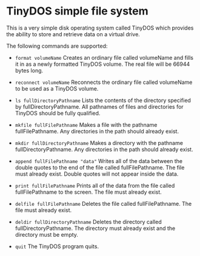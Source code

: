 # TinyDOS simple file system

This is a very simple disk operating system called TinyDOS which provides the ability to store and retrieve data on a virtual drive.

The following commands are supported:

- `format volumeName`
Creates an ordinary file called volumeName and fills it in as a newly formatted TinyDOS volume. The real file will be 66944 bytes long.

- `reconnect volumeName`
Reconnects the ordinary file called volumeName to be used as a TinyDOS volume.

- `ls fullDirectoryPathname`
Lists the contents of the directory specified by fullDirectoryPathname. All pathnames of files and directories for TinyDOS should be fully qualified.

- `mkfile fullFilePathname`
Makes a file with the pathname fullFilePathname. Any directories in the path should already exist.

- `mkdir fullDirectoryPathname`
Makes a directory with the pathname fullDirectoryPathname. Any directories in the path should already exist.

- `append fullFilePathname "data"`
Writes all of the data between the double quotes to the end of the file called fullFilePathname. The file must already exist. Double quotes will not appear inside the data.

- `print fullFilePathname`
Prints all of the data from the file called fullFilePathname to the screen. The file must already exist.

- `delfile fullFilePathname`
Deletes the file called fullFilePathname. The file must already exist.

- `deldir fullDirectoryPathname`
Deletes the directory called fullDirectoryPathname. The directory must already exist and the directory must be empty.

- `quit`
The TinyDOS program quits.
